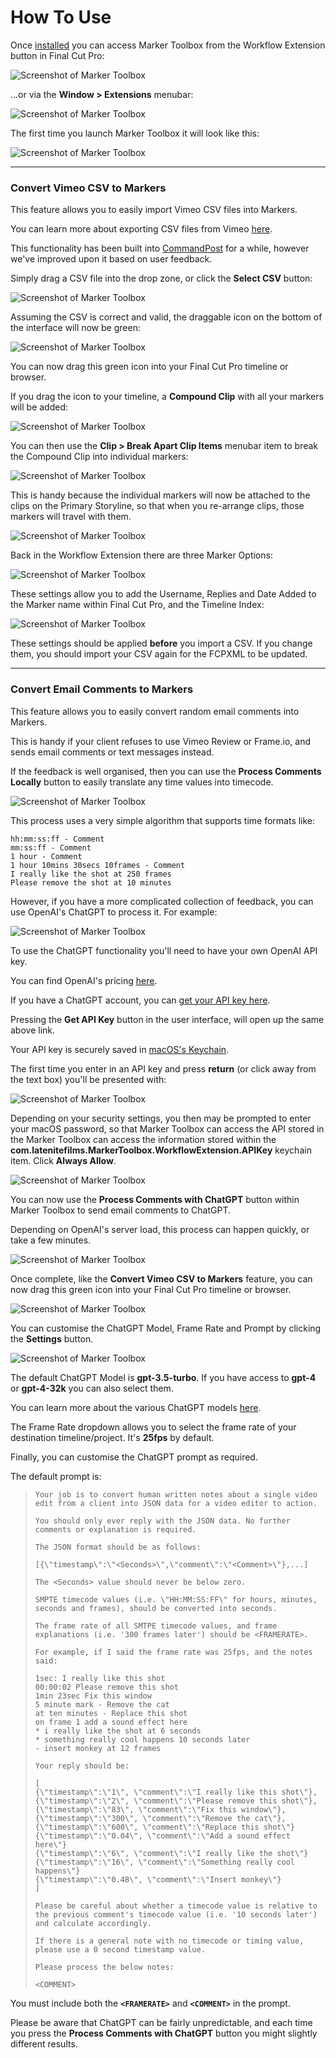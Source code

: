# How To Use

Once [installed](https://markertoolbox.io/installation/) you can access Marker Toolbox from the Workflow Extension button in Final Cut Pro:

![_Screenshot of Marker Toolbox_](static/workflow-extension-button.png)

...or via the **Window > Extensions** menubar:

![_Screenshot of Marker Toolbox_](static/workflow-extension-menu.png)

The first time you launch Marker Toolbox it will look like this:

![_Screenshot of Marker Toolbox_](static/fresh-install.png)

---

### Convert Vimeo CSV to Markers

This feature allows you to easily import Vimeo CSV files into Markers.

You can learn more about exporting CSV files from Vimeo [here](https://vimeo.zendesk.com/hc/en-us/articles/224818367-Video-review-page-).

This functionality has been built into [CommandPost](https://commandpost.io) for a while, however we've improved upon it based on user feedback.

Simply drag a CSV file into the drop zone, or click the **Select CSV** button:

![_Screenshot of Marker Toolbox_](static/vimeo-csv.png)

Assuming the CSV is correct and valid, the draggable icon on the bottom of the interface will now be green:

![_Screenshot of Marker Toolbox_](static/drag.png)

You can now drag this green icon into your Final Cut Pro timeline or browser.

If you drag the icon to your timeline, a **Compound Clip** with all your markers will be added:

![_Screenshot of Marker Toolbox_](static/timeline.png)

You can then use the **Clip > Break Apart Clip Items** menubar item to break the Compound Clip into individual markers:

![_Screenshot of Marker Toolbox_](static/break-apart-clip-items.png)

This is handy because the individual markers will now be attached to the clips on the Primary Storyline, so that when you re-arrange clips, those markers will travel with them.

![_Screenshot of Marker Toolbox_](static/timeline-break-apart.png)

Back in the Workflow Extension there are three Marker Options:

![_Screenshot of Marker Toolbox_](static/marker-options.png)

These settings allow you to add the Username, Replies and Date Added to the Marker name within Final Cut Pro, and the Timeline Index:

![_Screenshot of Marker Toolbox_](static/marker-options-ticked.png)

These settings should be applied **before** you import a CSV. If you change them, you should import your CSV again for the FCPXML to be updated.

---

### Convert Email Comments to Markers

This feature allows you to easily convert random email comments into Markers.

This is handy if your client refuses to use Vimeo Review or Frame.io, and sends email comments or text messages instead.

If the feedback is well organised, then you can use the **Process Comments Locally** button to easily translate any time values into timecode.

![_Screenshot of Marker Toolbox_](static/process-comments-locally.png)

This process uses a very simple algorithm that supports time formats like:

```
hh:mm:ss:ff - Comment
mm:ss:ff - Comment
1 hour - Comment
1 hour 10mins 30secs 10frames - Comment
I really like the shot at 250 frames
Please remove the shot at 10 minutes
```

However, if you have a more complicated collection of feedback, you can use OpenAI's ChatGPT to process it. For example:

![_Screenshot of Marker Toolbox_](static/email-comments.png)

To use the ChatGPT functionality you'll need to have your own OpenAI API key.

You can find OpenAI's pricing [here](https://openai.com/pricing).

If you have a ChatGPT account, you can [get your API key here](https://platform.openai.com/account/api-keys).

Pressing the **Get API Key** button in the user interface, will open up the same above link.

Your API key is securely saved in [macOS's Keychain](https://support.apple.com/en-au/guide/keychain-access/kyca1083/mac).

The first time you enter in an API key and press **return** (or click away from the text box) you'll be presented with:

![_Screenshot of Marker Toolbox_](static/keychain-permission.png)

Depending on your security settings, you then may be prompted to enter your macOS password, so that Marker Toolbox can access the API stored in the Marker Toolbox can access the information stored within the **com.latenitefilms.MarkerToolbox.WorkflowExtension.APIKey** keychain item. Click **Always Allow**.

![_Screenshot of Marker Toolbox_](static/keychain-access.png)

You can now use the **Process Comments with ChatGPT** button within Marker Toolbox to send email comments to ChatGPT.

Depending on OpenAI's server load, this process can happen quickly, or take a few minutes.

![_Screenshot of Marker Toolbox_](static/waiting.png)

Once complete, like the **Convert Vimeo CSV to Markers** feature, you can now drag this green icon into your Final Cut Pro timeline or browser.

![_Screenshot of Marker Toolbox_](static/drag.png)

You can customise the ChatGPT Model, Frame Rate and Prompt by clicking the **Settings** button.

![_Screenshot of Marker Toolbox_](static/settings.png)

The default ChatGPT Model is **gpt-3.5-turbo**. If you have access to **gpt-4** or **gpt-4-32k** you can also select them.

You can learn more about the various ChatGPT models [here](https://platform.openai.com/docs/models).

The Frame Rate dropdown allows you to select the frame rate of your destination timeline/project. It's **25fps** by default.

Finally, you can customise the ChatGPT prompt as required.

The default prompt is:

> ```
> Your job is to convert human written notes about a single video edit from a client into JSON data for a video editor to action.
>
> You should only ever reply with the JSON data. No further comments or explanation is required.
>
> The JSON format should be as follows:
>
> [{\"timestamp\":\"<Seconds>\",\"comment\":\"<Comment>\"},...]
>
> The <Seconds> value should never be below zero.
>
> SMPTE timecode values (i.e. \"HH:MM:SS:FF\" for hours, minutes, seconds and frames), should be converted into seconds.
>
> The frame rate of all SMTPE timecode values, and frame explanations (i.e. '300 frames later') should be <FRAMERATE>.
>
> For example, if I said the frame rate was 25fps, and the notes said:
>
> 1sec: I really like this shot
> 00:00:02 Please remove this shot
> 1min 23sec Fix this window
> 5 minute mark - Remove the cat
> at ten minutes - Replace this shot
> on frame 1 add a sound effect here
> * i really like the shot at 6 seconds
> * something really cool happens 10 seconds later
> - insert monkey at 12 frames
>
> Your reply should be:
>
> [
> {\"timestamp\":\"1\", \"comment\":\"I really like this shot\"},
> {\"timestamp\":\"2\", \"comment\":\"Please remove this shot\"},
> {\"timestamp\":\"83\", \"comment\":\"Fix this window\"},
> {\"timestamp\":\"300\", \"comment\":\"Remove the cat\"},
> {\"timestamp\":\"600\", \"comment\":\"Replace this shot\"}
> {\"timestamp\":\"0.04\", \"comment\":\"Add a sound effect here\"}
> {\"timestamp\":\"6\", \"comment\":\"I really like the shot\"}
> {\"timestamp\":\"16\", \"comment\":\"Something really cool happens\"}
> {\"timestamp\":\"0.48\", \"comment\":\"Insert monkey\"}
> ]
>
> Please be careful about whether a timecode value is relative to the previous comment's timecode value (i.e. '10 seconds later') and calculate accordingly.
>
> If there is a general note with no timecode or timing value, please use a 0 second timestamp value.
>
> Please process the below notes:
>
> <COMMENT>
> ```

You must include both the **`<FRAMERATE>`** and **`<COMMENT>`** in the prompt.

Please be aware that ChatGPT can be fairly unpredictable, and each time you press the **Process Comments with ChatGPT** button you might slightly different results.